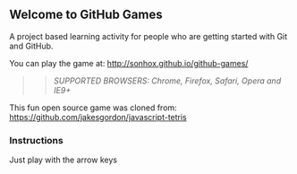 ## Welcome to GitHub Games

A project based learning activity for people who are getting started with Git and GitHub.

You can play the game at: http://sonhox.github.io/github-games/

>> _*SUPPORTED BROWSERS*: Chrome, Firefox, Safari, Opera and IE9+_

This fun open source game was cloned from: https://github.com/jakesgordon/javascript-tetris

### Instructions

Just play with the arrow keys
